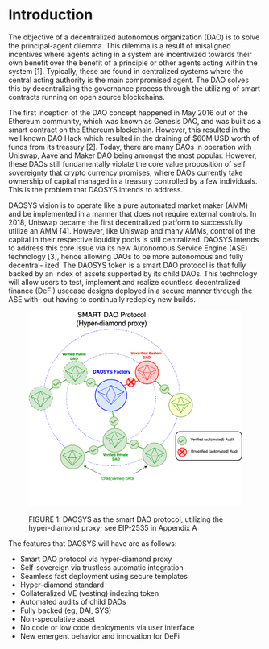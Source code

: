 # Introduction

The objective of a decentralized autonomous organization (DAO) is to solve the principal-agent dilemma. This dilemma is a result of misaligned incentives where agents acting in a system are incentivized towards their own benefit over the benefit of a principle or other agents acting within the system \[1]. Typically, these are found in centralized systems where the central acting authority is the main compromised agent. The DAO solves this by decentralizing the governance process through the utilizing of smart contracts running on open source blockchains.

The first inception of the DAO concept happened in May 2016 out of the Ethereum community, which was known as Genesis DAO, and was built as a smart contract on the Ethereum blockchain. However, this resulted in the well known DAO Hack which resulted in the draining of $60M USD worth of funds from its treasury \[2]. Today, there are many DAOs in operation with Uniswap, Aave and Maker DAO being amongst the most popular. However, these DAOs still fundamentally violate the core value proposition of self sovereignty that crypto currency promises, where DAOs currently take ownership of capital managed in a treasury controlled by a few individuals. This is the problem that DAOSYS intends to address.

DAOSYS vision is to operate like a pure automated market maker (AMM) and be implemented in a manner that does not require external controls. In 2018, Uniswap became the first decentralized platform to successfully utilize an AMM \[4]. However, like Uniswap and many AMMs, control of the capital in their respective liquidity pools is still centralized. DAOSYS intends to address this core issue via its new Autonomous Service Engine (ASE) technology \[3], hence allowing DAOs to be more autonomous and fully decentral- ized. The DAOSYS token is a smart DAO protocol is that fully backed by an index of assets supported by its child DAOs. This technology will allow users to test, implement and realize countless decentralized finance (DeFi) usecase designs deployed in a secure manner through the ASE with- out having to continually redeploy new builds.

<figure><img src="../.gitbook/assets/smart_dao.png" alt=""><figcaption><p>FIGURE 1: DAOSYS as the smart DAO protocol, utilizing the hyper-diamond proxy; see EIP-2535 in Appendix A</p></figcaption></figure>

The features that DAOSYS will have are as follows:

* Smart DAO protocol via hyper-diamond proxy
* Self-sovereign via trustless automatic integration
* Seamless fast deployment using secure templates
* Hyper-diamond standard
* Collateralized VE (vesting) indexing token
* Automated audits of child DAOs
* Fully backed (eg, DAI, SYS)
* Non-speculative asset
* No code or low code deployments via user interface
* New emergent behavior and innovation for DeFi

